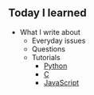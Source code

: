 ## Today I learned

- What I write about
  - Everyday issues
  - Questions
  - Tutorials
    - [Python](https://github.com/tula3and/til/blob/master/Python/Tutorial.md#python-tutorial)
    - [C](https://github.com/tula3and/til/blob/master/C/Tutorial.md#c-tutorial)
    - [JavaScript](https://github.com/tula3and/til/blob/master/JavaScript/Tutorial.md#javascript-tutorial)
